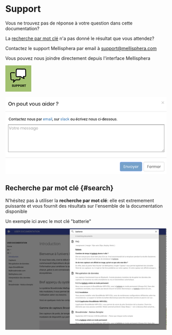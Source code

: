 # Support

Vous ne trouvez pas de réponse à votre question dans cette documentation?

La [recherche par mot clé](#search) n'a pas donné le résultat que vous attendez?

Contactez le support Mellisphera par email à [support@mellisphera.com](mailto:support@mellisphera.com) 


Vous pouvez nous joindre directement depuis l'interface Mellisphera

![Bouton support](./images/support_sidebar.png#picto)

![Message support](./images/support_msg.png#largeImg)



## Recherche par mot clé {#search}

N'hésitez pas à utiliser la **recherche par mot clé**: elle est extremement puissante et vous fournit des résultats sur l'ensemble de la documentation disponible

Un exemple ici avec le mot clé "batterie"

![Doc portal](./images/user_doc_portal_srch_example.png#largeImg)

